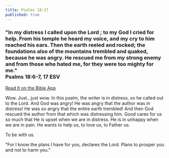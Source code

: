 ```yaml
---
title: Psalms 18:17
published: true
---
```


<h3>"In my distress I called upon the Lord ; to my God I cried for help. From his temple he heard my voice, and my cry to him reached his ears. Then the earth reeled and rocked; the foundations also of the mountains trembled and quaked, because he was angry. He rescued me from my strong enemy and from those who hated me, for they were too mighty for me."<br/>
Psalms 18:6‭-‬7‭, ‬17 ESV</h3>
<a href = "https://bible.com/bible/59/psa.18.6-17.ESV">Read It on the Bible App</a>
<p> Wow. Just...just wow.
 In this psalm, the writer is in distress, so he called out to the Lord.
 And God was angry! He was angry that the author was in distress! He was so angry that the entire earth trembled!
 And then God rescued the author from that which was distressing him.
 Good cares for us so much that He is upset when we are in distress. He is in unhappy when we are in pain.
 He wants to help us, to love us, to Father us.</p>
<p> To be with us.</p>
<p> "For I know the plans I have for you, declares the Lord.
 Plans to prosper you and not to harm you." </p>
